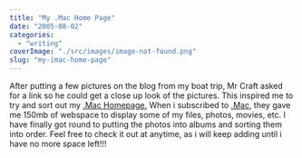 ```yaml
---
title: "My .Mac Home Page"
date: "2005-08-02"
categories: 
  - "writing"
coverImage: "./src/images/image-not-found.png"
slug: "my-imac-home-page"
---
```


After putting a few pictures on the blog from my boat trip, Mr Craft asked for a link so he could get a close up look of the pictures. This inspired me to try and sort out my [.Mac Homepage.](http://homepage.mac.com/seanchamberlin/Menu4.html) When i subscribed to [.Mac](http://www.mac.com/WebObjects/Welcome.woa), they gave me 150mb of webspace to display some of my files, photos, movies, etc. I have finally got round to putting the photos into albums and sorting them into order. Feel free to check it out at anytime, as i will keep adding until i have no more space left!!!
